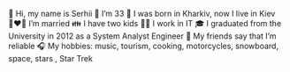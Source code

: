 👋 Hi, my name is Serhii
🧔 I’m 33
🎂 I was born in Kharkiv, now I live in Kiev
👩‍❤️‍👨 I’m married
👪 I have two kids
👨‍💻 I work in IT
🎓 I graduated from the University in 2012 as a System Analyst Engineer
🧱 My friends say that I’m reliable
🎧 My hobbies: music, tourism, cooking, motorcycles, snowboard, space, stars , Star Trek

<!---
LMSerhii/LMSerhii is a ✨ special ✨ repository because its `README.md` (this file) appears on your GitHub profile.
You can click the Preview link to take a look at your changes.
--->
